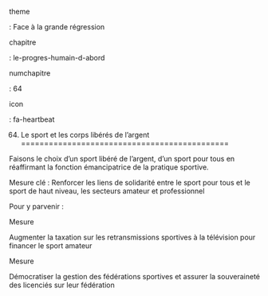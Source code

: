 theme

:   Face à la grande régression

chapitre

:   le-progres-humain-d-abord

numchapitre

:   64

icon

:   fa-heartbeat

64. Le sport et les corps libérés de l’argent
=============================================

<div class="admonition note">

Faisons le choix d’un sport libéré de l’argent, d’un sport pour tous en
réaffirmant la fonction émancipatrice de la pratique sportive.

</div>

Mesure clé : Renforcer les liens de solidarité entre le sport pour tous
et le sport de haut niveau, les secteurs amateur et professionnel

Pour y parvenir :

<div class="admonition">

Mesure

Augmenter la taxation sur les retransmissions sportives à la télévision
pour financer le sport amateur

</div>

<div class="admonition">

Mesure

Démocratiser la gestion des fédérations sportives et assurer la
souveraineté des licenciés sur leur fédération

</div>
